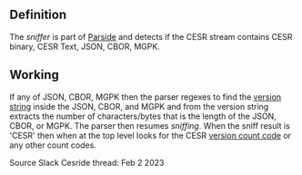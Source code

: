 ## Definition
The _sniffer_ is part of [Parside](parside) and detects if the CESR stream contains CESR binary, CESR Text, JSON, CBOR, MGPK. 

## Working
If any of JSON, CBOR, MGPK then the parser regexes to find the [version string](version-string) inside the JSON, CBOR, and MGPK and from the version string extracts the number of characters/bytes that is the length of the JSON, CBOR, or MGPK. The parser then resumes _sniffing_. When the sniff result is 'CESR' then when at the top level looks for the CESR [version count code](version-code) or any other count codes.

Source Slack Cesride thread: Feb 2 2023
